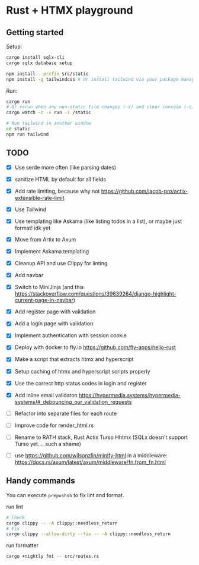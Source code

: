 # Rust + HTMX playground

## Getting started
Setup:
```sh
cargo install sqlx-cli
cargo sqlx database setup

npm install --prefix src/static
npm install -g tailwindcss # Or install tailwind via your package manager
```

Run:
```sh
cargo run
# Or rerun when any non-static file changes (-x) and clear console (-c)
cargo watch -c -x run -i /static

# Run tailwind in another window
cd static
npm run tailwind
```

## TODO
- [x] Use serde more often (like parsing dates)
- [x] sanitize HTML by default for all fields
- [x] Add rate limiting, because why not https://github.com/jacob-pro/actix-extensible-rate-limit
- [x] Use Tailwind
- [x] Use templating like Askama (like listing todos in a list), or maybe just format! idk yet
- [x] Move from Artix to Axum
- [x] Implement Askama templating
- [x] Cleanup API and use Clippy for linting
- [x] Add navbar
- [x] Switch to MiniJinja (and this https://stackoverflow.com/questions/39639264/django-highlight-current-page-in-navbar)
- [x] Add register page with validation
- [x] Add a login page with validation
- [x] Implement authentication with session cookie
- [x] Deploy with docker to fly.io https://github.com/fly-apps/hello-rust
- [x] Make a script that extracts htmx and hyperscript
- [x] Setup caching of htmx and hyperscript scripts properly
- [x] Use the correct http status codes in login and register
- [x] Add inline email validaton https://hypermedia.systems/hypermedia-systems/#_debouncing_our_validation_requests
- [ ] Refactor into separate files for each route
- [ ] Improve code for render_html.rs
- [ ] Rename to RATH stack, Rust Actix Turso Hhtmx (SQLx doesn't support Turso yet.... such a shame)
- [ ] use https://github.com/wilsonzlin/minify-html in a middleware: https://docs.rs/axum/latest/axum/middleware/fn.from_fn.html


## Handy commands
You can execute `prepushsh` to fix lint and format.

run lint
```sh
# Check
cargo clippy -- -A clippy::needless_return
# Fix
cargo clippy --allow-dirty --fix -- -A clippy::needless_return
```

run formatter
```sh
cargo +nightly fmt -- src/routes.rs
```
